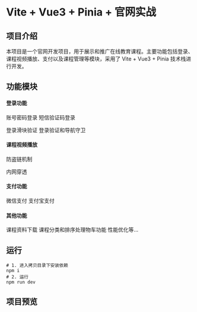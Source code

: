 # Vite + Vue3 + Pinia + 官网实战 

## 项目介绍

本项目是一个官网开发项目，用于展示和推广在线教育课程。主要功能包括登录、课程视频播放、支付以及课程管理等模块，采用了 Vite + Vue3 + Pinia 技术栈进行开发。

## 功能模块

#### 登录功能

账号密码登录
短信验证码登录

登录滑块验证
登录验证和导航守卫

#### 课程视频播放

防盗链机制

内网穿透

#### 支付功能

微信支付
支付宝支付

#### 其他功能

课程资料下载
课程分类和排序处理物车功能
性能优化等...

## 运行

  ```shell
# 1. 进入拷贝目录下安装依赖
npm i 
# 2. 运行
npm run dev
  ```

## 项目预览





